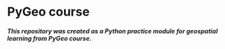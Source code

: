 # PyGeo course
##### *This repository was created as a Python practice module for geospatial learning from PyGeo course.*
